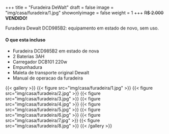 +++
title = "Furadeira DeWalt"
draft = false
image = "img/casa/furadeira/1.jpg"
showonlyimage = false
weight = 1
+++
<span class="sold">~~R$ 2.000~~</span> **VENDIDO!**

Furadeira Dewalt DCD985B2: equipamento em estado de novo, sem uso.

<!--more-->

#### O que esta incluso

- Furadeira DCD985B2 em estado de nova
- 2 Baterias 3AH
- Carregador DCB101 220w
- Empunhadura
- Maleta de transporte original Dewalt
- Manual de operacao da furadeira

{{< gallery >}}
{{< figure src="img/casa/furadeira/1.jpg" >}}
{{< figure src="img/casa/furadeira/2.jpg" >}}
{{< figure src="img/casa/furadeira/3.jpg" >}}
{{< figure src="img/casa/furadeira/4.jpg" >}}
{{< figure src="img/casa/furadeira/5.jpg" >}}
{{< figure src="img/casa/furadeira/6.jpg" >}}
{{< figure src="img/casa/furadeira/7.jpg" >}}
{{< figure src="img/casa/furadeira/8.jpg" >}}
{{< /gallery >}}

